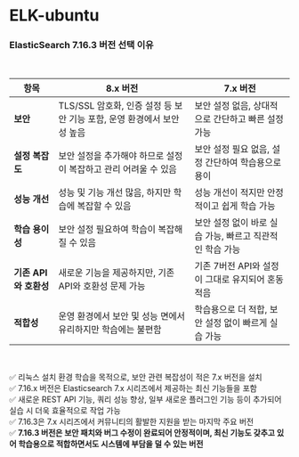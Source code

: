 # ELK-ubuntu

### ElasticSearch 7.16.3 버전 선택 이유

<br>

| **항목**            | **8.x 버전**                                      | **7.x 버전**                                      |
|---------------------|------------------------------------------------------------|------------------------------------------------------------|
| **보안**       | TLS/SSL 암호화, 인증 설정 등 보안 기능 포함, 운영 환경에서 보안성 높음 | 보안 설정 없음, 상대적으로 간단하고 빠른 설정 가능            |
| **설정 복잡도**     | 보안 설정을 추가해야 하므로 설정이 복잡하고 관리 어려울 수 있음 | 보안 설정 필요 없음, 설정 간단하여 학습용으로 용이            |
| **성능 개선**       | 성능 및 기능 개선 많음, 하지만 학습에 복잡할 수 있음           | 성능 개선이 적지만 안정적이고 쉽게 학습 가능                   |
| **학습 용이성**     | 보안 설정 필요하여 학습이 복잡해질 수 있음                     | 보안 설정 없이 바로 실습 가능, 빠르고 직관적인 학습 가능        |
| **기존 API와 호환성** | 새로운 기능을 제공하지만, 기존 API와 호환성 문제 가능         | 기존 7버전 API와 설정이 그대로 유지되어 혼동 적음              |
| **적합성**          | 운영 환경에서 보안 및 성능 면에서 유리하지만 학습에는 불편함     | 학습용으로 더 적합, 보안 설정 없이 빠르게 실습 가능              |

<br>

✅ 리눅스 설치 환경 학습을 목적으로, 보안 관련 복잡성이 적은 7.x 버전을 설치
<br>
✅ 7.16.x 버전은 Elasticsearch 7.x 시리즈에서 제공하는 최신 기능들을 포함
<br>
✅ 새로운 REST API 기능, 쿼리 성능 향상, 일부 새로운 플러그인 기능 등이 추가되어 실습 시 더욱 효율적으로 작업 가능
<br>
✅ 7.16.3은 7.x 시리즈에서 커뮤니티의 활발한 지원을 받는 마지막 주요 버전 
<br>
✅ **7.16.3 버전은 보안 패치와 버그 수정이 완료되어 안정적이며, 최신 기능도 갖추고 있어 학습용으로 적합하면서도 시스템에 부담을 덜 수 있는 버전**